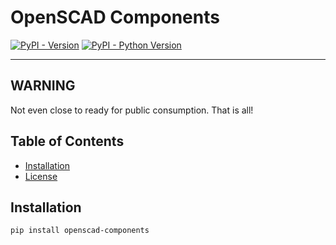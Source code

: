 # OpenSCAD Components

[![PyPI - Version](https://img.shields.io/pypi/v/openscad-components.svg)](https://pypi.org/project/openscad-components)
[![PyPI - Python Version](https://img.shields.io/pypi/pyversions/openscad-components.svg)](https://pypi.org/project/openscad-components)

-----

## WARNING
Not even close to ready for public consumption. That is all!

## Table of Contents

- [Installation](#installation)
- [License](LICENSE.txt)

## Installation

```console
pip install openscad-components
```
